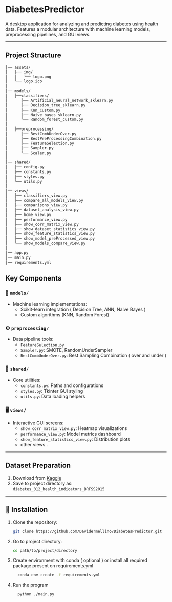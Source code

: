 # DiabetesPredictor

A desktop application for analyzing and predicting diabetes using health data. Features a modular architecture with machine learning models, preprocessing pipelines, and GUI views.

---

## **Project Structure**

```bash
│── assets/                          
│   ├── img/                         
│   │   └── logo.png                 
│   └── logo.ico
│
│── models/
│   ├──classifiers/
│      ├── Artificial_neural_network_sklearn.py
│      ├── Decision_tree_sklearn.py
│      ├── Knn_Custom.py
│      ├── Naive_bayes_sklearn.py
│      └── Random_forest_custom.py
│
│   ├──preprocessing/
│      ├── BestCombUnderOver.py
│      ├── BestPreProcessingCombination.py
│      ├── FeatureSelection.py
│      ├── Sampler.py
│      └── Scaler.py
│
│── shared/ 
│   ├── config.py
│   ├── constants.py
│   ├── styles.py
│   └── utils.py
│
│── views/  
│   ├── classifiers_view.py
│   ├── compare_all_models_view.py
│   ├── comparisons_view.py
│   ├── dataset_analysis_view.py
│   ├── home_view.py
│   ├── performance_view.py
│   ├── show_corr_matrix_view.py
│   ├── show_dataset_statistics_view.py
│   ├── show_feature_statistics_view.py
│   ├── show_model_preProcessed_view.py
│   └── show_models_compare_view.py
│
│── app.py
│── main.py
│── requirements.yml
```

## **Key Components**  

### 🔨 **`models/`**  
- Machine learning implementations:  
  - Scikit-learn integration ( Decision Tree, ANN, Naive Bayes ) 
  - Custom algorithms (KNN, Random Forest)  

### ⚙️ **`preprocessing/`**  
- Data pipeline tools:  
  - `FeatureSelection.py` 
  - `Sampler.py`: SMOTE, RandomUnderSampler  
  - `BestCombUnderOver.py`: Best Sampling Combination ( over and under ) 

### 🧩 **`shared/`**  
- Core utilities:  
  - `constants.py`: Paths and configurations  
  - `styles.py`: Tkinter GUI styling  
  - `utils.py`: Data loading helpers  

### 🖥️ **`views/`**  
- Interactive GUI screens:  
  - `show_corr_matrix_view.py`: Heatmap visualizations  
  - `performance_view.py`: Model metrics dashboard  
  - `show_feature_statistics_view.py`: Distribution plots
  - other views..

---

## **Dataset Preparation**  
1. Download from [Kaggle](https://www.kaggle.com/datasets/alexteboul/diabetes-health-indicators-dataset)  
2. Save to project directory as:  
   `diabetes_012_health_indicators_BRFSS2015`  

---

## **🚀 Installation**

1. Clone the repository:
   ```bash
   git clone https://github.com/Davidermellino/DiabetesPredictor.git

2. Go to project directory:
    ```bash
    cd path/to/project/directory  

3. Create environment with conda ( optional ) or install all required package present on requirements.yml
   ```bash
     conda env create -f requirements.yml
4. Run the program
   ```bash
     python ./main.py
